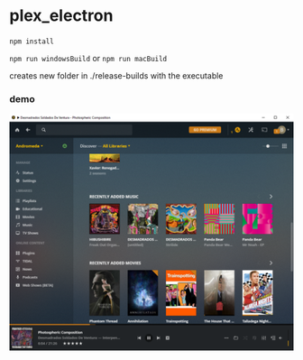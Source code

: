 # plex_electron

`npm install`

`npm run windowsBuild`
or
`npm run macBuild`

creates new folder in ./release-builds with the executable


### demo

![demo](https://github.com/jbrod22/plex_electron/blob/master/demo.png)
